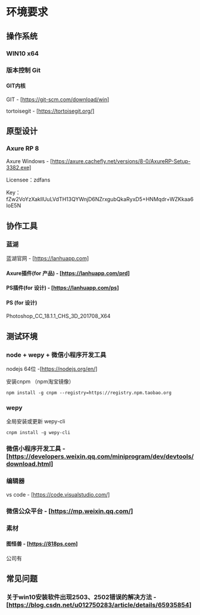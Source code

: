 # 环境要求

## 操作系统

### WIN10 x64

### 版本控制 Git

#### GIT内核

GIT - [https://git-scm.com/download/win]

tortoisegit - [https://tortoisegit.org/]

## 原型设计

### Axure RP 8

Axure Windows - [https://axure.cachefly.net/versions/8-0/AxureRP-Setup-3382.exe]

Licensee：zdfans

Key：fZw2VoYzXakllUuLVdTH13QYWnjD6NZrxgubQkaRyxD5+HNMqdr+WZKkaa6IoE5N

## 协作工具

### 蓝湖

蓝湖官网 - [https://lanhuapp.com]

#### Axure插件(for 产品) - [https://lanhuapp.com/prd]

#### PS插件(for 设计) - [https://lanhuapp.com/ps]

#### PS (for 设计)

Photoshop_CC_18.1.1_CHS_3D_201708_X64

## 测试环境

### node + wepy + 微信小程序开发工具

nodejs 64位 -[https://nodejs.org/en/]

安装cnpm （npm淘宝镜像）

```console
npm install -g cnpm --registry=https://registry.npm.taobao.org
```

### wepy

全局安装或更新 wepy-cli

```console
cnpm install -g wepy-cli
```

### 微信小程序开发工具 - [https://developers.weixin.qq.com/miniprogram/dev/devtools/download.html]

### 编辑器

vs code - [https://code.visualstudio.com/]

### 微信公众平台 - [https://mp.weixin.qq.com/]

### 素材

#### 图怪兽 - [https://818ps.com]

公司有

## 常见问题

### 关于win10安装软件出现2503、2502错误的解决方法 - [https://blog.csdn.net/u012750283/article/details/65935854]
